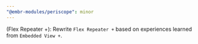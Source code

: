 ```yaml
---
"@embr-modules/periscope": minor
---
```


(Flex Repeater +): Rewrite `Flex Repeater +` based on experiences learned from `Embedded View +`.
